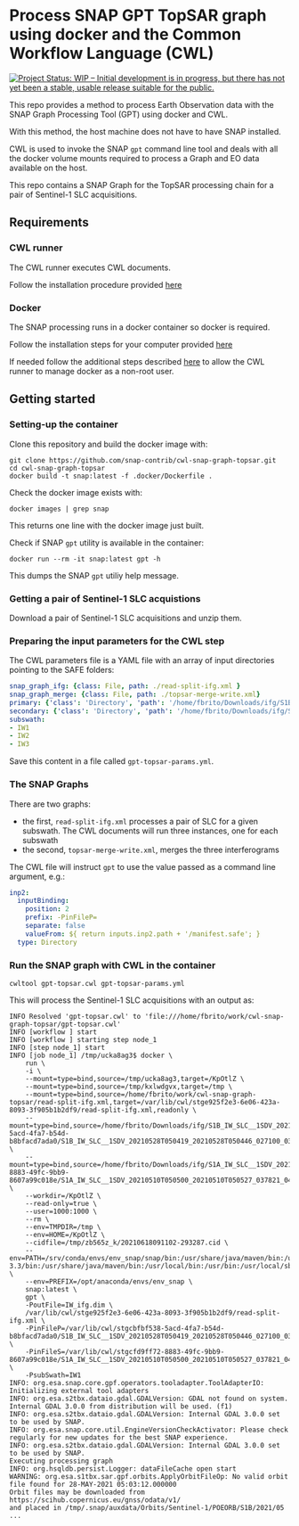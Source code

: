 # Process SNAP GPT TopSAR graph using docker and the Common Workflow Language (CWL)

[![Project Status: WIP – Initial development is in progress, but there has not yet been a stable, usable release suitable for the public.](https://www.repostatus.org/badges/latest/wip.svg)](https://www.repostatus.org/#wip)

This repo provides a method to process Earth Observation data with the SNAP Graph Processing Tool (GPT) using docker and CWL.

With this method, the host machine does not have to have SNAP installed. 

CWL is used to invoke the SNAP `gpt` command line tool and deals with all the docker volume mounts required to process a Graph and EO data available on the host.

This repo contains a SNAP Graph for the TopSAR processing chain for a pair of Sentinel-1 SLC acquisitions.


## Requirements

### CWL runner

The CWL runner executes CWL documents. 

Follow the installation procedure provided [here](https://github.com/common-workflow-language/cwltool#install)

### Docker

The SNAP processing runs in a docker container so docker is required. 

Follow the installation steps for your computer provided [here](https://docs.docker.com/get-docker/)

If needed follow the additional steps described [here](https://docs.docker.com/engine/install/linux-postinstall/) to allow the CWL runner to manage docker as a non-root user.

## Getting started 

### Setting-up the container

Clone this repository and build the docker image with:

```console
git clone https://github.com/snap-contrib/cwl-snap-graph-topsar.git
cd cwl-snap-graph-topsar
docker build -t snap:latest -f .docker/Dockerfile .
```

Check the docker image exists with:

```console
docker images | grep snap
```

This returns one line with the docker image just built.

Check if SNAP `gpt` utility is available in the container:

```console
docker run --rm -it snap:latest gpt -h
```

This dumps the SNAP `gpt` utiliy help message.

### Getting a pair of Sentinel-1 SLC acquistions

Download a pair of Sentinel-1 SLC acquisitions and unzip them.

### Preparing the input parameters for the CWL step

The CWL parameters file is a YAML file with an array of input directories pointing to the SAFE folders:

```yaml
snap_graph_ifg: {class: File, path: ./read-split-ifg.xml }
snap_graph_merge: {class: File, path: ./topsar-merge-write.xml}
primary: {'class': 'Directory', 'path': '/home/fbrito/Downloads/ifg/S1B_IW_SLC__1SDV_20210528T050419_20210528T050446_027100_033CC1_D1F1.SAFE' }
secondary: {'class': 'Directory', 'path': '/home/fbrito/Downloads/ifg/S1A_IW_SLC__1SDV_20210510T050500_20210510T050527_037821_0476C8_9B39.SAFE' }
subswath:
- IW1
- IW2
- IW3
```

Save this content in a file called `gpt-topsar-params.yml`.

### The SNAP Graphs

There are two graphs: 
- the first, `read-split-ifg.xml` processes a pair of SLC for a given subswath. The CWL documents will run three instances, one for each subswath
- the second, `topsar-merge-write.xml`, merges the three interferograms


The CWL file will instruct `gpt` to use the value passed as a command line argument, e.g.:

```yaml
inp2:
  inputBinding:
    position: 2
    prefix: -PinFileP=
    separate: false
    valueFrom: ${ return inputs.inp2.path + '/manifest.safe'; }
  type: Directory
```

### Run the SNAP graph with CWL in the container

```console
cwltool gpt-topsar.cwl gpt-topsar-params.yml
```

This will process the Sentinel-1 SLC acquisitions with an output as:

```console
INFO Resolved 'gpt-topsar.cwl' to 'file:///home/fbrito/work/cwl-snap-graph-topsar/gpt-topsar.cwl'
INFO [workflow ] start
INFO [workflow ] starting step node_1
INFO [step node_1] start
INFO [job node_1] /tmp/ucka8ag3$ docker \
    run \
    -i \
    --mount=type=bind,source=/tmp/ucka8ag3,target=/KpOtlZ \
    --mount=type=bind,source=/tmp/kxlwdgvx,target=/tmp \
    --mount=type=bind,source=/home/fbrito/work/cwl-snap-graph-topsar/read-split-ifg.xml,target=/var/lib/cwl/stge925f2e3-6e06-423a-8093-3f905b1b2df9/read-split-ifg.xml,readonly \
    --mount=type=bind,source=/home/fbrito/Downloads/ifg/S1B_IW_SLC__1SDV_20210528T050419_20210528T050446_027100_033CC1_D1F1.SAFE,target=/var/lib/cwl/stgcbfbf538-5acd-4fa7-b54d-b8bfacd7ada0/S1B_IW_SLC__1SDV_20210528T050419_20210528T050446_027100_033CC1_D1F1.SAFE,readonly \
    --mount=type=bind,source=/home/fbrito/Downloads/ifg/S1A_IW_SLC__1SDV_20210510T050500_20210510T050527_037821_0476C8_9B39.SAFE,target=/var/lib/cwl/stgcfd9ff72-8883-49fc-9bb9-8607a99c018e/S1A_IW_SLC__1SDV_20210510T050500_20210510T050527_037821_0476C8_9B39.SAFE,readonly \
    --workdir=/KpOtlZ \
    --read-only=true \
    --user=1000:1000 \
    --rm \
    --env=TMPDIR=/tmp \
    --env=HOME=/KpOtlZ \
    --cidfile=/tmp/zb565z_k/20210618091102-293287.cid \
    --env=PATH=/srv/conda/envs/env_snap/snap/bin:/usr/share/java/maven/bin:/usr/share/java/maven/bin:/opt/anaconda/bin:/opt/anaconda/condabin:/opt/anaconda/bin:/usr/lib64/qt-3.3/bin:/usr/share/java/maven/bin:/usr/local/bin:/usr/bin:/usr/local/sbin:/usr/sbin \
    --env=PREFIX=/opt/anaconda/envs/env_snap \
    snap:latest \
    gpt \
    -PoutFile=IW_ifg.dim \
    /var/lib/cwl/stge925f2e3-6e06-423a-8093-3f905b1b2df9/read-split-ifg.xml \
    -PinFileP=/var/lib/cwl/stgcbfbf538-5acd-4fa7-b54d-b8bfacd7ada0/S1B_IW_SLC__1SDV_20210528T050419_20210528T050446_027100_033CC1_D1F1.SAFE/manifest.safe \
    -PinFileS=/var/lib/cwl/stgcfd9ff72-8883-49fc-9bb9-8607a99c018e/S1A_IW_SLC__1SDV_20210510T050500_20210510T050527_037821_0476C8_9B39.SAFE/manifest.safe \
    -PsubSwath=IW1
INFO: org.esa.snap.core.gpf.operators.tooladapter.ToolAdapterIO: Initializing external tool adapters
INFO: org.esa.s2tbx.dataio.gdal.GDALVersion: GDAL not found on system. Internal GDAL 3.0.0 from distribution will be used. (f1)
INFO: org.esa.s2tbx.dataio.gdal.GDALVersion: Internal GDAL 3.0.0 set to be used by SNAP.
INFO: org.esa.snap.core.util.EngineVersionCheckActivator: Please check regularly for new updates for the best SNAP experience.
INFO: org.esa.s2tbx.dataio.gdal.GDALVersion: Internal GDAL 3.0.0 set to be used by SNAP.
Executing processing graph
INFO: org.hsqldb.persist.Logger: dataFileCache open start
WARNING: org.esa.s1tbx.sar.gpf.orbits.ApplyOrbitFileOp: No valid orbit file found for 28-MAY-2021 05:03:12.000000
Orbit files may be downloaded from https://scihub.copernicus.eu/gnss/odata/v1/
and placed in /tmp/.snap/auxdata/Orbits/Sentinel-1/POEORB/S1B/2021/05
...
```

